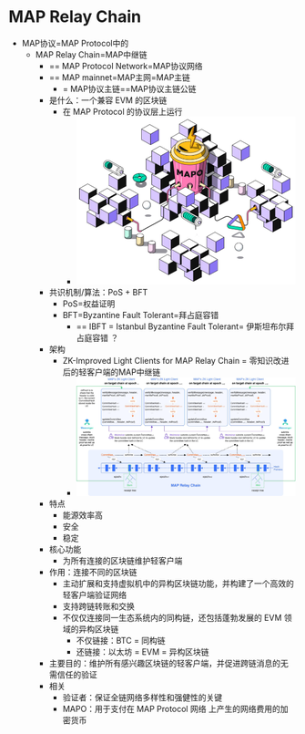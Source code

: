 # MAP Relay Chain

* MAP协议=MAP Protocol中的 
  * MAP Relay Chain=MAP中继链 
    * == MAP Protocol Network=MAP协议网络 
    * == MAP mainnet=MAP主网=MAP主链 
      * = MAP协议主链==MAP协议主链公链 
    * 是什么：一个兼容 EVM 的区块链 
      * 在 MAP Protocol 的协议层上运行
        * ![map_relay_chain_note](../../../../assets/img/map_relay_chain_note.png)
    * 共识机制/算法：PoS + BFT 
      * PoS=权益证明 
      * BFT=Byzantine Fault Tolerant=拜占庭容错 
        * == IBFT = Istanbul Byzantine Fault Tolerant= 伊斯坦布尔拜占庭容错 ？ 
    * 架构 
      * ZK-Improved Light Clients for MAP Relay Chain = 零知识改进后的轻客户端的MAP中继链
        * ![map_zk_light_relay](../../../../assets/img/map_zk_light_relay.png)
    * 特点 
      * 能源效率高 
      * 安全 
      * 稳定 
    * 核心功能 
      * 为所有连接的区块链维护轻客户端 
    * 作用：连接不同的区块链 
      * 主动扩展和支持虚拟机中的异构区块链功能，并构建了一个高效的轻客户端验证网络 
      * 支持跨链转账和交换 
      * 不仅仅连接同一生态系统内的同构链，还包括蓬勃发展的 EVM 领域的异构区块链 
        * 不仅链接：BTC = 同构链 
        * 还链接：以太坊 = EVM = 异构区块链 
    * 主要目的：维护所有感兴趣区块链的轻客户端，并促进跨链消息的无需信任的验证 
    * 相关 
      * 验证者：保证全链网络多样性和强健性的关键 
      * MAPO：用于支付在 MAP Protocol 网络 上产生的网络费用的加密货币 
